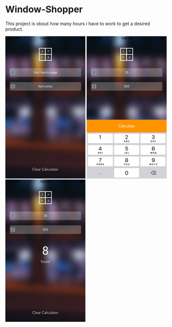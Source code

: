 # Window-Shopper

This project is obout how many hours i have to work to get a desired product. 


<img src="images/Simulator Screen Shot - iPhone SE (2nd generation) - 2020-07-17 at 19.06.07.png" width="250">
<img src="images/Simulator Screen Shot - iPhone SE (2nd generation) - 2020-07-17 at 19.06.33.png" width="250">
<img src="images/Simulator Screen Shot - iPhone SE (2nd generation) - 2020-07-17 at 19.06.40.png" width="250">

